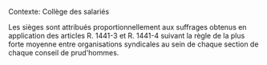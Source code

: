 Contexte: Collège des salariés

Les sièges sont attribués proportionnellement aux suffrages obtenus en application des articles R. 1441-3 et R. 1441-4 suivant la règle de la plus forte moyenne entre organisations syndicales au sein de chaque section de chaque conseil de prud'hommes.